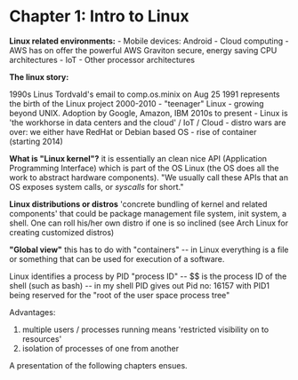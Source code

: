 # Chapter 1: Intro to Linux

**Linux related environments:**
    - Mobile devices: Android 
    - Cloud computing - AWS has on offer the powerful AWS Graviton secure, energy saving CPU architectures
    - IoT
    - Other processor architectures


**The linux story:**

1990s Linus Tordvald's email to comp.os.minix on Aug 25 1991 represents the birth of the Linux project
2000-2010 - "teenager" Linux - growing beyond UNIX. Adoption by Google, Amazon, IBM
2010s to present 
    - Linux is 'the workhorse in data centers and the cloud' / IoT / Cloud
    - distro wars are over: we either have RedHat or Debian based OS
    - rise of container (starting 2014)

**What is "Linux kernel"?**
 it is essentially an clean nice API (Application Programming Interface) which is part of the OS Linux (the OS does all the work to abstract hardware components). "We usually call these APIs that an OS exposes system calls, or *syscalls* for short."

**Linux distributions or distros** 
'concrete bundling of kernel and related components' that could be package management file system, init system, a shell. One can roll his/her own distro if one is so inclined (see Arch Linux for creating customized distros)

**"Global view"** 
this has to do with "containers"  -- in Linux everything is a file or something that can be used for execution of a software.


Linux identifies a process by PID "process ID" 
-- $$ is the process ID of the shell (such as bash)
-- in my shell PID gives out Pid no: 16157 with PID1 being reserved for the "root of the user space process tree"

Advantages:
1. multiple users / processes running means 'restricted visibility on to resources'
2. isolation of processes of one from another

A presentation of the following chapters ensues. 

